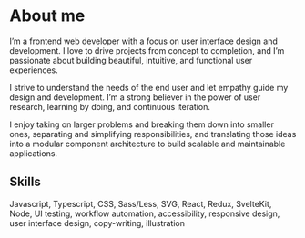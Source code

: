 # About me

I’m a frontend web developer with a focus on user interface design and development. I love to drive projects from concept to completion, and I’m passionate about building beautiful, intuitive, and functional user experiences.

I strive to understand the needs of the end user and let empathy guide my design and development. I’m a strong believer in the power of user research, learning by doing, and continuous iteration.

I enjoy taking on larger problems and breaking them down into smaller ones, separating and simplifying responsibilities, and translating those ideas into a modular component architecture to build scalable and maintainable applications.

## **Skills**

Javascript, Typescript, CSS, Sass/Less, SVG, React, Redux, SvelteKit, Node, UI testing, workflow automation, accessibility, responsive design, user interface design, copy-writing, illustration
